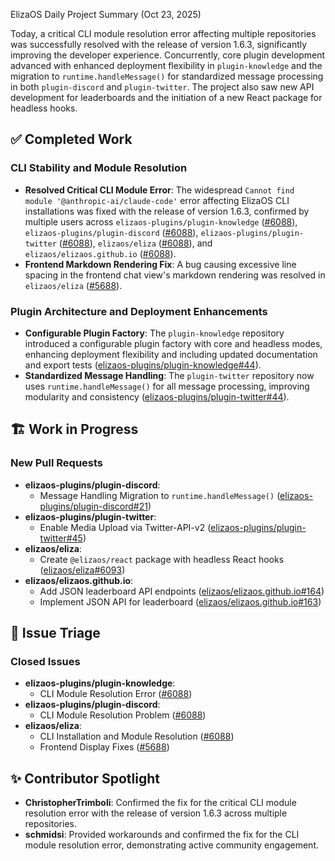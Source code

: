 ElizaOS Daily Project Summary (Oct 23, 2025)

Today, a critical CLI module resolution error affecting multiple repositories was successfully resolved with the release of version 1.6.3, significantly improving the developer experience. Concurrently, core plugin development advanced with enhanced deployment flexibility in `plugin-knowledge` and the migration to `runtime.handleMessage()` for standardized message processing in both `plugin-discord` and `plugin-twitter`. The project also saw new API development for leaderboards and the initiation of a new React package for headless hooks.

## ✅ Completed Work

### CLI Stability and Module Resolution
- **Resolved Critical CLI Module Error**: The widespread `Cannot find module '@anthropic-ai/claude-code'` error affecting ElizaOS CLI installations was fixed with the release of version 1.6.3, confirmed by multiple users across `elizaos-plugins/plugin-knowledge` ([#6088](https://github.com/elizaos-plugins/plugin-knowledge/issues/6088)), `elizaos-plugins/plugin-discord` ([#6088](https://github.com/elizaos-plugins/plugin-discord/issues/6088)), `elizaos-plugins/plugin-twitter` ([#6088](https://github.com/elizaos-plugins/plugin-twitter/issues/6088)), `elizaos/eliza` ([#6088](https://github.com/elizaos/eliza/issues/6088)), and `elizaos/elizaos.github.io` ([#6088](https://github.com/elizaos/elizaos.github.io/issues/6088)).
- **Frontend Markdown Rendering Fix**: A bug causing excessive line spacing in the frontend chat view's markdown rendering was resolved in `elizaos/eliza` ([#5688](https://github.com/elizaos/eliza/issues/5688)).

### Plugin Architecture and Deployment Enhancements
- **Configurable Plugin Factory**: The `plugin-knowledge` repository introduced a configurable plugin factory with core and headless modes, enhancing deployment flexibility and including updated documentation and export tests ([elizaos-plugins/plugin-knowledge#44](https://github.com/elizaos-plugins/plugin-knowledge/pull/44)).
- **Standardized Message Handling**: The `plugin-twitter` repository now uses `runtime.handleMessage()` for all message processing, improving modularity and consistency ([elizaos-plugins/plugin-twitter#44](https://github.com/elizaos-plugins/plugin-twitter/pull/44)).

## 🏗️ Work in Progress

### New Pull Requests
- **elizaos-plugins/plugin-discord**:
    - Message Handling Migration to `runtime.handleMessage()` ([elizaos-plugins/plugin-discord#21](https://github.com/elizaos-plugins/plugin-discord/pull/21))
- **elizaos-plugins/plugin-twitter**:
    - Enable Media Upload via Twitter-API-v2 ([elizaos-plugins/plugin-twitter#45](https://github.com/elizaos-plugins/plugin-twitter/pull/45))
- **elizaos/eliza**:
    - Create `@elizaos/react` package with headless React hooks ([elizaos/eliza#6093](https://github.com/elizaos/eliza/pull/6093))
- **elizaos/elizaos.github.io**:
    - Add JSON leaderboard API endpoints ([elizaos/elizaos.github.io#164](https://github.com/elizaos/elizaos.github.io/pull/164))
    - Implement JSON API for leaderboard ([elizaos/elizaos.github.io#163](https://github.com/elizaos/elizaos.github.io/pull/163))

## 🐞 Issue Triage

### Closed Issues
- **elizaos-plugins/plugin-knowledge**:
    - CLI Module Resolution Error ([#6088](https://github.com/elizaos-plugins/plugin-knowledge/issues/6088))
- **elizaos-plugins/plugin-discord**:
    - CLI Module Resolution Problem ([#6088](https://github.com/elizaos-plugins/plugin-discord/issues/6088))
- **elizaos/eliza**:
    - CLI Installation and Module Resolution ([#6088](https://github.com/elizaos/eliza/issues/6088))
    - Frontend Display Fixes ([#5688](https://github.com/elizaos/eliza/issues/5688))

## ✨ Contributor Spotlight
- **ChristopherTrimboli**: Confirmed the fix for the critical CLI module resolution error with the release of version 1.6.3 across multiple repositories.
- **schmidsi**: Provided workarounds and confirmed the fix for the CLI module resolution error, demonstrating active community engagement.